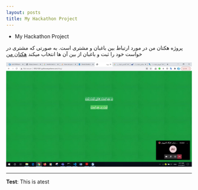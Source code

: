 ```yaml
---
layout: posts
title: My Hackathon Project
---
```


-  My Hackathon Project

پروژه هکتان من در مورد ارتباط بین باغبان و مشتری است. به صورتی که مشتری در خواست خود را ثبت و باغبان از بین آن ها انتخاب میکند
<a href="http://99521001.pythonanywhere.com/blog
">هکتان من</a>


<a href="http://99521001.pythonanywhere.com/blog/"><img src="../assets/images/14.jpg"></a>


---
**Test**: This is atest